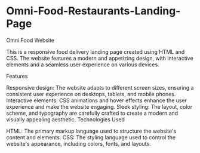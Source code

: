 # Omni-Food-Restaurants-Landing-Page
Omni Food Website

This is a responsive food delivery landing page created using HTML and CSS. The website features a modern and appetizing design, with interactive elements and a seamless user experience on various devices.

Features

Responsive design: The website adapts to different screen sizes, ensuring a consistent user experience on desktops, tablets, and mobile phones.
Interactive elements: CSS animations and hover effects enhance the user experience and make the website engaging.
Sleek styling: The layout, color scheme, and typography are carefully crafted to create a modern and visually appealing aesthetic.
Technologies Used

HTML: The primary markup language used to structure the website's content and elements.
CSS: The styling language used to control the website's appearance, including colors, fonts, and layouts.
